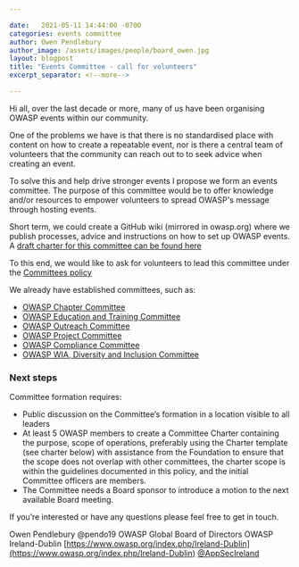 ```yaml
---

date:   2021-05-11 14:44:00 -0700
categories: events committee 
author: Owen Pendlebury
author_image: /assets/images/people/board_owen.jpg
layout: blogpost
title: "Events Committee - call for volunteers"
excerpt_separator: <!--more-->

---
```


Hi all, over the last decade or more, many of us have been organising OWASP events within our community.

One of the problems we have is that there is no standardised place with content on how to create a repeatable event, nor is there a central team of volunteers that the community can reach out to to seek advice when creating an event.

To solve this and help drive stronger events I propose we form an events committee. The purpose of this committee would be to offer knowledge and/or resources to empower volunteers to spread OWASP's message through hosting events.

<!--more-->

Short term, we could create a GitHub wiki (mirrored in owasp.org) where we publish processes, advice and instructions on how to set up OWASP events. A [draft charter for this committee can be found here](https://docs.google.com/document/d/1_2HiBuqh7ZmJn_Tn0WFmdm9A-JcIGbxjJfxEXPORPvc/edit?ts=60674e7b)

To this end, we would like to ask for volunteers to lead this committee under the [Committees policy](https://policy.owasp.org/operational/committees.html)

We already have established committees, such as:

- [OWASP Chapter Committee](https://owasp.org/www-committee-chapter/)
- [OWASP Education and Training Committee](https://owasp.org/www-committee-education-and-training/)
- [OWASP Outreach Committee](https://owasp.org/www-committee-outreach/)
- [OWASP Project Committee](https://owasp.org/www-committee-project/)
- [OWASP Compliance Committee](https://owasp.org/www-committee-compliance/)
- [OWASP WIA, Diversity and Inclusion Committee](https://owasp.org/www-committee-wia/)

### Next steps

Committee formation requires:

- Public discussion on the Committee’s formation in a location visible to all leaders
- At least 5 OWASP members to create a Committee Charter containing the purpose, scope of operations, preferably using the Charter template (see charter below) with assistance from the Foundation to ensure that the scope does not overlap with other committees, the charter scope is within the guidelines documented in this policy, and the initial Committee officers are members.
- The Committee needs a Board sponsor to introduce a motion to the next available Board meeting.

If you’re interested or have any questions please feel free to get in touch.

Owen Pendlebury @pendo19
OWASP Global Board of Directors
OWASP Ireland-Dublin [https://www.owasp.org/index.php/Ireland-Dublin](https://www.owasp.org/index.php/Ireland-Dublin) [@AppSecIreland](https://twitter.com/AppSecIreland)
